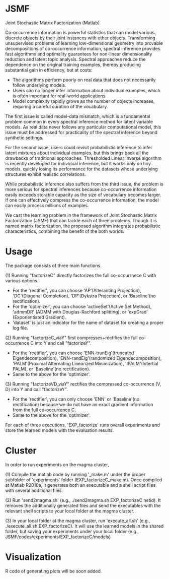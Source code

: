 # JSMF
Joint Stochastic Matrix Factorization (Matlab)

Co-occurrence information is powerful statistics that can model various discrete objects by their joint instances with other objects. Transforming unsupervised problems of learning low-dimensional geometry into provable decompositions of co-occurrence information, spectral inference provides fast algorithms and optimality guarantees for non-linear dimensionality reduction and latent topic analysis. Spectral approaches reduce the dependence on the original training examples, thereby producing substantial gain in efficiency, but at costs:
  
 - The algorithms perform poorly on real data that does not necessarily follow underlying models.  
 - Users can no longer infer information about individual examples, which is often important for real-world applications.  
 - Model complexity rapidly grows as the number of objects increases, requiring a careful curation of the vocabulary.   

The first issue is called model-data mismatch, which is a fundamental problem common in every spectral inference method for latent variable models. As real data never follows any particular computational model, this issue must be addressed for practicality of the spectral inference beyond synthetic settings. 

For the second issue, users could revisit probabilistic inference to infer latent mixtures about individual examples, but this brings back all the drawbacks of traditional approaches. Thresholded Linear Inverse algorithm is recently developed for individual inference, but it works only on tiny models, quickly losing its performance for the datasets whose underlying structures exhibit realistic correlations. 

While probabilistic inference also suffers from the third issue, the problem is more serious for spectral inferences because co-occurrence information easily exceeds storable capacity as the size of vocabulary becomes larger. If one can effectively compress the co-occurrence information, the model can easily process millions of examples.

We cast the learning problem in the framework of Joint Stochastic Matrix Factorization (JSMF) that can tackle each of three problems. Though it is named matrix factorization, the proposed algorithm integrates probabilistic characteristics, combining the benefit of the both worlds.


# Usage

The package consists of three main functions.

(1) Running "factorizeC" directly factorizes the full co-occurrnece C with various options.
  - For the 'rectifier', you can choose 'AP'(Alteranting Projection), 'DC'(Diagonal Completion), 'DP'(Dykstra Projection), or 'Baseline'(no rectification).
  - For the 'optimizer', you can choose 'activeSet'(Active Set Method), 'admmDR' (ADMM with Douglas-Rachford splitting), or 'expGrad' (Exponentiated Gradient).
  - 'dataset' is just an indicator for the name of dataset for creating a proper log file.

(2) Running "factorizeC_viaY" first compresses+rectifies the full co-occurrence C into Y and call "factorizeY".
  - For the 'rectifier', you can choose 'ENN-trunEig'(truncated Eigendecomposition), 'ENN-randEig'(randomized Eigendecomposition), 'PALM'(Proximal Alternating Linearized Minimization), 'IPALM'(Intertial PALM), or 'Baseline'(no rectification).
  - Same to the above for the 'optimizer'.

(3) Running "factorizeVD_viaY" rectifies the compressed co-occurrence (V, D) into Y and call "factorizeY".
  - For the 'rectifier', you can only choose 'ENN' or 'Baseline'(no rectification) because we do not have an exact gradient information from the full co-occurrence C.
  - Same to the above for the 'optimizer'.

For each of three executions, 'EXP_factorize' runs overall experiments and store the learned models with the evaluation results.


# Cluster

In order to run experiments on the magma cluster, 

(1) Compile the matlab code by running '_make.m' under the proper subfolder of 'experiments' folder (EXP_factorizeC_make.m). Once compiled at Matlab R2018a, it generates both an executable and a shell script files with several additional files.

(2) Run 'send2magma.sh' (e.g., ./send2magma.sh EXP_factorizeC netid). It removes the additionally generated files and send the executables with the relevant shell scripts to your local folder at the magma cluster.

(3) In your local folder at the magma cluster, run 'execute_all.sh' (e.g., ./execute_all.sh EXP_factorizeC). It will use the learned models in the shared folder, but saving your experiments under your local folder (e.g., JSMF/codes/experiments/EXP_factorizeC/models)


# Visualization

R code of generating plots will be soon added.
